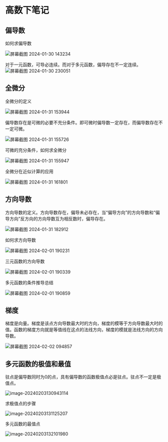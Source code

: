 # 高数下笔记



## 偏导数

如何求偏导数

![屏幕截图 2024-01-30 143234](https://fasfish.oss-cn-guangzhou.aliyuncs.com/typora_img/%E5%B1%8F%E5%B9%95%E6%88%AA%E5%9B%BE%202024-01-30%20143234.png)



对于一元函数，可导必连续。而对于多元函数，偏导存在不一定连续。![屏幕截图 2024-01-30 230051](https://fasfish.oss-cn-guangzhou.aliyuncs.com/typora_img/%E5%B1%8F%E5%B9%95%E6%88%AA%E5%9B%BE%202024-01-30%20230051.png)



## 全微分

全微分的定义

![屏幕截图 2024-01-31 153944](https://fasfish.oss-cn-guangzhou.aliyuncs.com/typora_img/%E5%B1%8F%E5%B9%95%E6%88%AA%E5%9B%BE%202024-01-31%20153944.png)



偏导数存在是可微的必要不充分条件。即可微时偏导数一定存在，而偏导数存在不一定可微。

![屏幕截图 2024-01-31 155726](https://fasfish.oss-cn-guangzhou.aliyuncs.com/typora_img/%E5%B1%8F%E5%B9%95%E6%88%AA%E5%9B%BE%202024-01-31%20155726.png)



可微的充分条件，如何求全微分

![屏幕截图 2024-01-31 155947](https://fasfish.oss-cn-guangzhou.aliyuncs.com/typora_img/%E5%B1%8F%E5%B9%95%E6%88%AA%E5%9B%BE%202024-01-31%20155947.png)



全微分在近似计算的应用

![屏幕截图 2024-01-31 161801](https://fasfish.oss-cn-guangzhou.aliyuncs.com/typora_img/%E5%B1%8F%E5%B9%95%E6%88%AA%E5%9B%BE%202024-01-31%20161801.png)



## 方向导数

方向导数的定义。方向导数存在，偏导未必存在，当“偏导方向”的方向导数和“偏导方向”反方向的方向导数互为相反数时，偏导存在。

![屏幕截图 2024-01-31 182912](https://fasfish.oss-cn-guangzhou.aliyuncs.com/typora_img/%E5%B1%8F%E5%B9%95%E6%88%AA%E5%9B%BE%202024-01-31%20182912.png)



如何求方向导数

![屏幕截图 2024-02-01 190231](https://fasfish.oss-cn-guangzhou.aliyuncs.com/typora_img/%E5%B1%8F%E5%B9%95%E6%88%AA%E5%9B%BE%202024-02-01%20190231.png)



三元函数的方向导数

![屏幕截图 2024-02-01 190339](https://fasfish.oss-cn-guangzhou.aliyuncs.com/typora_img/%E5%B1%8F%E5%B9%95%E6%88%AA%E5%9B%BE%202024-02-01%20190339.png)



多元函数的条件推导总结

![屏幕截图 2024-02-01 190859](https://fasfish.oss-cn-guangzhou.aliyuncs.com/typora_img/%E5%B1%8F%E5%B9%95%E6%88%AA%E5%9B%BE%202024-02-01%20190859.png)



## 梯度

梯度是向量。梯度是该点方向导数最大时的方向，梯度的模等于方向导数最大时的值。函数的梯度方向就是等值线在这点的法线方向，梯度的模就是法线方向的方向导数。

![屏幕截图 2024-02-02 094857](https://fasfish.oss-cn-guangzhou.aliyuncs.com/typora_img/%E5%B1%8F%E5%B9%95%E6%88%AA%E5%9B%BE%202024-02-02%20094857.png)



## 多元函数的极值和最值

驻点是偏导数同时为0的点，具有偏导数的函数极值点必是驻点。驻点不一定是极值点。

![image-20240203130943114](https://fasfish.oss-cn-guangzhou.aliyuncs.com/typora_img/image-20240203130943114.png)



求极值点的步骤

![image-20240203131125207](https://fasfish.oss-cn-guangzhou.aliyuncs.com/typora_img/image-20240203131125207.png)



多元函数的最值点

![image-20240203132101980](https://fasfish.oss-cn-guangzhou.aliyuncs.com/typora_img/image-20240203132101980.png)
